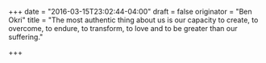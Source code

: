 +++
date = "2016-03-15T23:02:44-04:00"
draft = false
originator = "Ben Okri"
title = "The most authentic thing about us is our capacity to create, to overcome, to endure, to transform, to love and to be greater than our suffering."

+++
